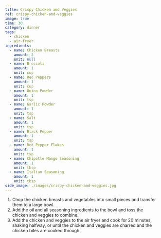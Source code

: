 ```yaml
---
title: Crispy Chicken and Veggies
ref: crispy-chicken-and-veggies
image: true
time: 30
category: dinner
tags:
  - chicken
  - air-fryer
ingredients:
  - name: Chicken Breasts
    amount: 2
    unit: null
  - name: Broccoli
    amount: 1
    unit: cup
  - name: Red Peppers
    amount: 1
    unit: cup
  - name: Onion Powder
    amount: 1
    unit: tsp
  - name: Garlic Powder
    amount: 1
    unit: tsp
  - name: Salt
    amount: 1
    unit: tsp
  - name: Black Pepper
    amount: 1
    unit: tsp
  - name: Red Pepper Flakes
    amount: 1
    unit: tsp
  - name: Chipotle Mango Seasoning
    amount: 1
    unit: tbsp
  - name: Italian Seasoning
    amount: 1
    unit: tbsp
side_image: ./images/crispy-chicken-and-veggies.jpg
---
```

1. Chop the chicken breasts and vegetables into small pieces and transfer them to a large bowl.
2. Add the oil and all seasoning ingredients to the bowl and toss the chicken and veggies to combine.
3. Add the chicken and veggies to the air fryer and cook for 20 minutes, shaking halfway, or until the chicken and veggies are charred and the chicken bites are cooked through.

